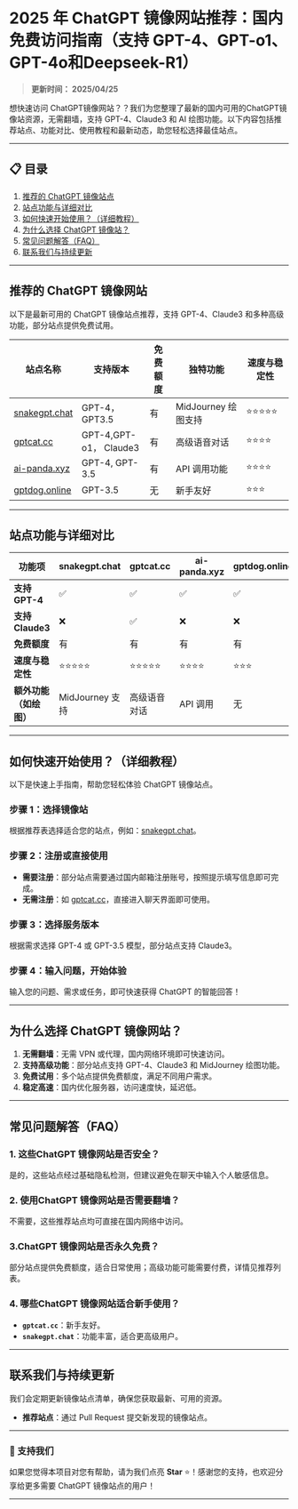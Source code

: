 # 2025 年 ChatGPT 镜像网站推荐：国内免费访问指南（支持 GPT-4、GPT-o1、GPT-4o和Deepseek-R1）

> **更新时间： 2025/04/25**  

想快速访问 ChatGPT镜像网站？？我们为您整理了最新的国内可用的ChatGPT镜像站资源，无需翻墙，支持 GPT-4、Claude3 和 AI 绘图功能。以下内容包括推荐站点、功能对比、使用教程和最新动态，助您轻松选择最佳站点。

---

## 📋 目录
1. [推荐的 ChatGPT 镜像站点](#推荐的-chatgpt-镜像站点)
2. [站点功能与详细对比](#站点功能与详细对比)
3. [如何快速开始使用？（详细教程）](#如何快速开始使用详细教程)
4. [为什么选择 ChatGPT 镜像站？](#为什么选择-chatgpt-镜像站)
5. [常见问题解答（FAQ）](#常见问题解答faq)
6. [联系我们与持续更新](#联系我们与持续更新)

---

## 推荐的 ChatGPT 镜像网站

以下是最新可用的 ChatGPT 镜像站点推荐，支持 GPT-4、Claude3 和多种高级功能，部分站点提供免费试用。

| **站点名称**       | **支持版本**         | **免费额度** | **独特功能**         | **速度与稳定性** |
|--------------------|---------------------|-------------|---------------------|-----------------|
| [snakegpt.chat](https://snakegpt.chat) | GPT-4，GPT3.5 | 有           | MidJourney 绘图支持  | ⭐⭐⭐⭐⭐          |
| [gptcat.cc](https://gptcat.cc)      | GPT-4,GPT-o1， Claude3  | 有     | 高级语音对话         | ⭐⭐⭐⭐           |
| [ai-panda.xyz](https://gptpanda.net/login?invite_code=34137c47)  | GPT-4, GPT-3.5  | 有           | API 调用功能         | ⭐⭐⭐⭐           |
| [gptdog.online](https://gptdog.online) | GPT-3.5         | 无           | 新手友好    | ⭐⭐⭐            |

---

## 站点功能与详细对比

| **功能项**             | **snakegpt.chat**  | **gptcat.cc**      | **ai-panda.xyz**   | **gptdog.online**  |
|------------------------|--------------------|---------------------|--------------------|--------------------|
| **支持 GPT-4**         | ✅                 | ✅                   | ✅                 | ✅                 |
| **支持 Claude3**       | ❌                 | ✅                   | ❌                 | ❌                 |
| **免费额度**           | 有                 | 有                | 有                 | 有                 |
| **速度与稳定性**       | ⭐⭐⭐⭐⭐             | ⭐⭐⭐⭐⭐                | ⭐⭐⭐⭐              | ⭐⭐⭐              |
| **额外功能（如绘图）** | MidJourney 支持    | 高级语音对话        | API 调用           | 无                 |

---

## 如何快速开始使用？（详细教程）

以下是快速上手指南，帮助您轻松体验 ChatGPT 镜像站点。

### 步骤 1：选择镜像站
根据推荐表选择适合您的站点，例如：[snakegpt.chat](https://snakegpt.chat)。

### 步骤 2：注册或直接使用
- **需要注册**：部分站点需要通过国内邮箱注册账号，按照提示填写信息即可完成。
- **无需注册**：如 [gptcat.cc](https://gptcat.cc)，直接进入聊天界面即可使用。

### 步骤 3：选择服务版本
根据需求选择 GPT-4 或 GPT-3.5 模型，部分站点支持 Claude3。

### 步骤 4：输入问题，开始体验
输入您的问题、需求或任务，即可快速获得 ChatGPT 的智能回答！

---

## 为什么选择 ChatGPT 镜像网站？

1. **无需翻墙**：无需 VPN 或代理，国内网络环境即可快速访问。
2. **支持高级功能**：部分站点支持 GPT-4、Claude3 和 MidJourney 绘图功能。
3. **免费试用**：多个站点提供免费额度，满足不同用户需求。
4. **稳定高速**：国内优化服务器，访问速度快，延迟低。

---

## 常见问题解答（FAQ）

### 1. 这些ChatGPT 镜像网站是否安全？
是的，这些站点经过基础隐私检测，但建议避免在聊天中输入个人敏感信息。

### 2. 使用ChatGPT 镜像网站是否需要翻墙？
不需要，这些推荐站点均可直接在国内网络中访问。

### 3.ChatGPT 镜像网站是否永久免费？
部分站点提供免费额度，适合日常使用；高级功能可能需要付费，详情见推荐列表。

### 4. 哪些ChatGPT 镜像网站适合新手使用？
- **`gptcat.cc`**：新手友好。
- **`snakegpt.chat`**：功能丰富，适合更高级用户。

---

## 联系我们与持续更新

我们会定期更新镜像站点清单，确保您获取最新、可用的资源。

- **推荐站点**：通过 Pull Request 提交新发现的镜像站点。

---

### 🌟 支持我们

如果您觉得本项目对您有帮助，请为我们点亮 **Star** ⭐！感谢您的支持，也欢迎分享给更多需要 ChatGPT 镜像站点的用户！

--- 
                                                                                                                                                                                                                                                
                                                                                                                                                 